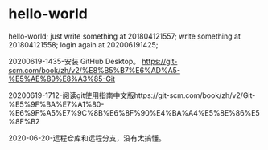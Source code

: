 # hello-world
hello-world;
just write something at 201804121557;
write something at 201804121558;
login again at 202006191425;

20200619-1435-安装 GitHub Desktop。 https://git-scm.com/book/zh/v2/%E8%B5%B7%E6%AD%A5-%E5%AE%89%E8%A3%85-Git

20200619-1712-阅读git使用指南中文版https://git-scm.com/book/zh/v2/Git-%E5%9F%BA%E7%A1%80-%E6%9F%A5%E7%9C%8B%E6%8F%90%E4%BA%A4%E5%8E%86%E5%8F%B2

2020-06-20-远程仓库和远程分支，没有太搞懂。
